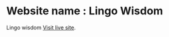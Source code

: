 # Website name : Lingo Wisdom

Lingo wisdom [Visit live site](https://polite-syrniki-308fb3.netlify.app/).

